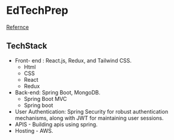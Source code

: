 # EdTechPrep
[Refernce](https://www.propeers.in/roadmaps/65ba2ee17975a3361e49ea0d)
## TechStack
- Front- end : React.js, Redux, and Tailwind CSS.
    - Html 
    - CSS
    - React
    - Redux
- Back-end: Spring Boot, MongoDB.
    - Spring Boot MVC
    - Spring boot
- User Authentication: Spring Security for robust authentication mechanisms, along with JWT for maintaining user sessions.
- APIS - Building apis using spring.
- Hosting - AWS.
